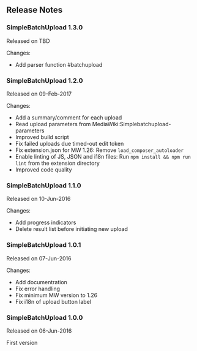 ## Release Notes

### SimpleBatchUpload 1.3.0

Released on TBD

Changes:
* Add parser function #batchupload

### SimpleBatchUpload 1.2.0

Released on 09-Feb-2017

Changes:
* Add a summary/comment for each upload
* Read upload parameters from MediaWiki:Simplebatchupload-parameters
* Improved build script
* Fix failed uploads due timed-out edit token
* Fix extension.json for MW 1.26: Remove `load_composer_autoloader`
* Enable linting of JS, JSON and i18n files:
  Run `npm install && npm run lint` from the extension directory
* Improved code quality

### SimpleBatchUpload 1.1.0

Released on 10-Jun-2016

Changes:
* Add progress indicators
* Delete result list before initiating new upload

### SimpleBatchUpload 1.0.1

Released on 07-Jun-2016

Changes:
* Add documentration
* Fix error handling
* Fix minimum MW version to 1.26
* Fix i18n of upload button label

### SimpleBatchUpload 1.0.0

Released on 06-Jun-2016

First version
